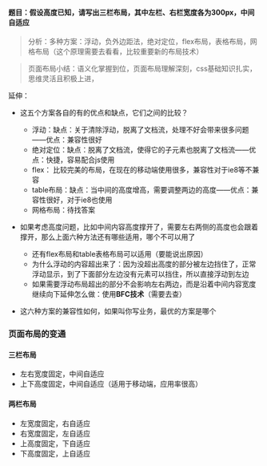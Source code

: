 #### 题目：假设高度已知，请写出三栏布局，其中左栏、右栏宽度各为300px，中间自适应

> 分析：多种方案：浮动，负外边距法，绝对定位，flex布局，表格布局，网格布局（这个原理需要去看看，比较重要新的布局技术）

> 页面布局小结：语义化掌握到位，页面布局理解深刻，css基础知识扎实，思维灵活且积极上进，


延伸：
- 这五个方案各自的有的优点和缺点，它们之间的比较？

    - 浮动：缺点：关于清除浮动，脱离了文档流，处理不好会带来很多问题——优点：兼容性很好
    - 绝对定位：缺点：脱离了文档流，使得它的子元素也脱离了文档流——优点：快捷，容易配合js使用
    - flex： 比较完美的布局，在现在的移动端使用很多，兼容性对于ie8等不兼容
    - table布局：缺点：当中间的高度增高，需要调整两边的高度——优点：兼容性很好，对于ie8也使用
    - 网格布局：待找答案
    
- 如果考虑高度问题，比如中间内容高度撑开了，需要左右两侧的高度也会跟着撑开，那么上面六种方法还有哪些适用，哪个不可以用了
    - 还有flex布局和table表格布局可以适用（要能说出原因）
    - 为什么浮动的内容超出来了：因为没超出高度的部分被左边挡住了，正常浮动显示，到了下面部分左边没有元素可以挡住，所以直接浮动到左边
    - 如果需要浮动布局超出的部分不会影响左右两边，而是沿着中间内容宽度继续向下延伸怎么做：使用<b>BFC技术</b>（需要去查）
    
- 这六种方案的兼容性如何，如果叫你写业务，最优的方案是哪个

### 页面布局的变通

#### 三栏布局

- 左右宽度固定，中间自适应
- 上下高度固定，中间自适应（适用于移动端，应用率很高）

#### 两栏布局

- 左宽度固定，右自适应
- 右宽度固定，左自适应
- 上高度固定，下自适应
- 下高度固定，上自适应
